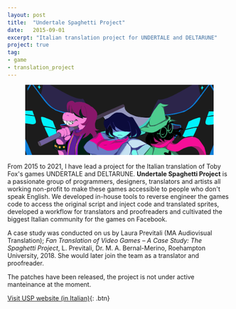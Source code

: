 ```yaml
---
layout: post
title:  "Undertale Spaghetti Project"
date:   2015-09-01
excerpt: "Italian translation project for UNDERTALE and DELTARUNE"
project: true
tag:
- game
- translation_project
---
```

     
<figure>
	<img src="/assets/img/deltarune_header.png">
</figure>
     
From 2015 to 2021, I have lead a project for the Italian translation of Toby Fox's games UNDERTALE and DELTARUNE. **Undertale Spaghetti Project** is a passionate group of programmers, designers, translators and artists all working non-profit to make these games accessible to people who don't speak English. We developed in-house tools to reverse engineer the games code to access the original script and inject code and translated sprites, developed a workflow for translators and proofreaders and cultivated the biggest Italian community for the games on Facebook. 

A case study was conducted on us by Laura Previtali (MA Audiovisual Translation); *Fan Translation of Video Games – A Case Study: The Spaghetti Project*, L. Previtali, Dr. M. A. Bernal-Merino, Roehampton University, 2018. She would later join the team as a translator and proofreader.

The patches have been released, the project is not under active manteinance at the moment.

[Visit USP website (in Italian)](https://undertaleita.net/){: .btn}